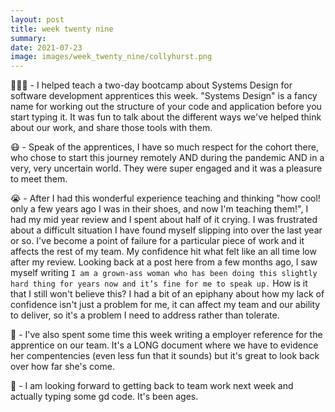 ```yaml
---
layout: post
title: week twenty nine
summary:  
date: 2021-07-23
image: images/week_twenty_nine/collyhurst.png
---
```


👩🏼‍🏫 - I helped teach a two-day bootcamp about Systems Design for software development apprentices this week. "Systems Design" is a fancy name for working out the structure of your code and application before you start typing it. It was fun to talk about the different ways we've helped think about our work, and share those tools with them. 

😷 - Speak of the apprentices, I have so much respect for the cohort there, who chose to start this journey remotely AND during the pandemic AND in a very, very uncertain world. They were super engaged and it was a pleasure to meet them. 

😭 - After I had this wonderful experience teaching and thinking "how cool! only a few years ago I was in their shoes, and now I'm teaching them!", I had my mid year review and I spent about half of it crying. I was frustrated about a difficult situation I have found myself slipping into over the last year or so. I've become a point of failure for a particular piece of work and it affects the rest of my team. My confidence hit what felt like an all time low after my review. Looking back at a post here from a few months ago, I saw myself writing `I am a grown-ass woman who has been doing this slightly hard thing for years now and it’s fine for me to speak up.` How is it that I still won't believe this? I had a bit of an epiphany about how my lack of confidence isn't just a problem for me, it can affect my team and our ability to deliver, so it's a problem I need to address rather than tolerate.

📖 - I've also spent some time this week writing a employer reference for the apprentice on our team. It's a LONG document where we have to evidence her compentencies (even less fun that it sounds) but it's great to look back over how far she's come.

🌊 - I am looking forward to getting back to team work next week and actually typing some gd code. It's been ages.
